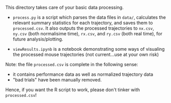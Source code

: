 This directory takes care of your basic data processing.

- `process.py` is a script which parses the data files in `data/`,
  calculates the relevant summary statistics for each trajectory, and
  saves them to `processed.csv`. It also outputs the processed
  trajectories to `nx.csv`, `ny.csv` (both normalisime time),
  `rx.csv`, and `ry.csv` (both real time), for future
  analysis/plotting.

- `viewResults.ipynb` is a notebook demonstrating some ways of visualing
  the processed mouse trajectories (not current...use at your own risk)

Note: the file `processed.csv` is complete in the following sense:
  - it contains performance data as well as normalized trajectory data
  - "bad trials" have been manually removed.

Hence, if you want the R script to work, please don't tinker with `processed.csv`!



